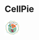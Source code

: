 # CellPie


<img
  src="CP_img.png"
  alt="Alt text"
  title="Optional title"
  style="display: inline-block; margin: 0 auto; max-width: 1500px">
  
  
